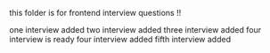 this folder is for frontend interview questions !! 

one interview added
two interview added
three interview added
four interview is ready
four interview added
fifth interview added

